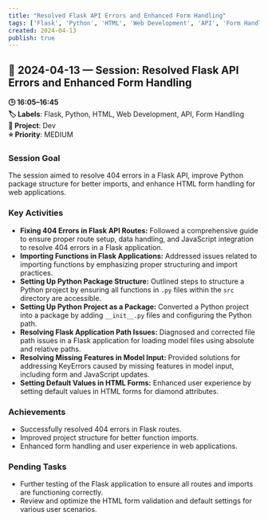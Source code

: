 ```yaml
---
title: "Resolved Flask API Errors and Enhanced Form Handling"
tags: ['Flask', 'Python', 'HTML', 'Web Development', 'API', 'Form Handling']
created: 2024-04-13
publish: true
---
```


## 📅 2024-04-13 — Session: Resolved Flask API Errors and Enhanced Form Handling

**🕒 16:05–16:45**  
**🏷️ Labels**: Flask, Python, HTML, Web Development, API, Form Handling  
**📂 Project**: Dev  
**⭐ Priority**: MEDIUM  


### Session Goal
The session aimed to resolve 404 errors in a Flask API, improve Python package structure for better imports, and enhance HTML form handling for web applications.

### Key Activities
- **Fixing 404 Errors in Flask API Routes:** Followed a comprehensive guide to ensure proper route setup, data handling, and JavaScript integration to resolve 404 errors in a Flask application.
- **Importing Functions in Flask Applications:** Addressed issues related to importing functions by emphasizing proper structuring and import practices.
- **Setting Up Python Package Structure:** Outlined steps to structure a Python project by ensuring all functions in `.py` files within the `src` directory are accessible.
- **Setting Up Python Project as a Package:** Converted a Python project into a package by adding `__init__.py` files and configuring the Python path.
- **Resolving Flask Application Path Issues:** Diagnosed and corrected file path issues in a Flask application for loading model files using absolute and relative paths.
- **Resolving Missing Features in Model Input:** Provided solutions for addressing KeyErrors caused by missing features in model input, including form and JavaScript updates.
- **Setting Default Values in HTML Forms:** Enhanced user experience by setting default values in HTML forms for diamond attributes.

### Achievements
- Successfully resolved 404 errors in Flask routes.
- Improved project structure for better function imports.
- Enhanced form handling and user experience in web applications.

### Pending Tasks
- Further testing of the Flask application to ensure all routes and imports are functioning correctly.
- Review and optimize the HTML form validation and default settings for various user scenarios.
